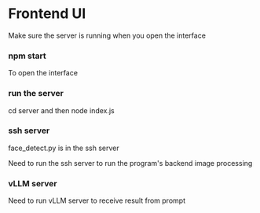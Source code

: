 # Frontend UI
Make sure the server is running when you open the interface

### npm start
To open the interface

### run the server
cd server and then node index.js

### ssh server
face_detect.py is in the ssh server

Need to run the ssh server to run the program's backend image processing

### vLLM server
Need to run vLLM server to receive result from prompt
